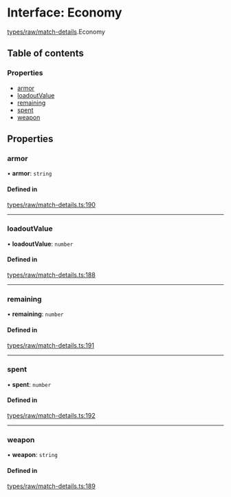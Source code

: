 # Interface: Economy

[types/raw/match-details](../modules/types_raw_match_details.md).Economy

## Table of contents

### Properties

- [armor](types_raw_match_details.Economy.md#armor)
- [loadoutValue](types_raw_match_details.Economy.md#loadoutvalue)
- [remaining](types_raw_match_details.Economy.md#remaining)
- [spent](types_raw_match_details.Economy.md#spent)
- [weapon](types_raw_match_details.Economy.md#weapon)

## Properties

### armor

• **armor**: `string`

#### Defined in

[types/raw/match-details.ts:190](https://github.com/jameslinimk/unofficial-valorant-api/blob/e0f8f42/package/src/types/raw/match-details.ts#L190)

___

### loadoutValue

• **loadoutValue**: `number`

#### Defined in

[types/raw/match-details.ts:188](https://github.com/jameslinimk/unofficial-valorant-api/blob/e0f8f42/package/src/types/raw/match-details.ts#L188)

___

### remaining

• **remaining**: `number`

#### Defined in

[types/raw/match-details.ts:191](https://github.com/jameslinimk/unofficial-valorant-api/blob/e0f8f42/package/src/types/raw/match-details.ts#L191)

___

### spent

• **spent**: `number`

#### Defined in

[types/raw/match-details.ts:192](https://github.com/jameslinimk/unofficial-valorant-api/blob/e0f8f42/package/src/types/raw/match-details.ts#L192)

___

### weapon

• **weapon**: `string`

#### Defined in

[types/raw/match-details.ts:189](https://github.com/jameslinimk/unofficial-valorant-api/blob/e0f8f42/package/src/types/raw/match-details.ts#L189)
